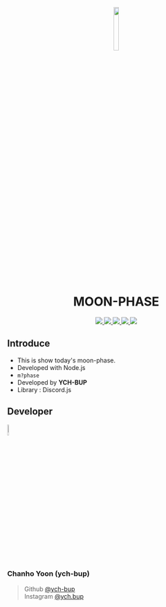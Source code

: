 <div align="center">
    <img src="https://media.discordapp.net/attachments/780715659901796352/796727772025716737/Fotoram.io_2.png" height="16%" width="16%">
    <h1>MOON-PHASE</h1>
    <p>
        <a href="">
            <img src="https://img.shields.io/github/stars/ych-bup/moon-phase?style=flat-square&logo=github">
        </a>        
        <a href="">
            <img src="https://img.shields.io/github/forks/ych-bup/moon-phase?stlye=flat-square&logo=github">
        </a>
        <a href="">
            <img src="https://img.shields.io/github/watchers/ych-bup/moon-phase?style=flat-square&logo=github">
        </a>
        <a href="">
            <img src="https://img.shields.io/bitbucket/issues/ych-bup/moon-phase?style=flat-square&logo=appveyor">
        </a>
        <a href="">
            <img src="https://img.shields.io/github/license/ych-bup/moon-phase?style=flat-square&logo=appveyor">
        </a>
    </p>
</div>

## Introduce

- This is show today's moon-phase.
- Developed with Node.js
- ```m?phase```
- Developed by **YCH-BUP**
- Library : Discord.js

## Developer

<div align="left">
    <p>
        <img src="https://images-ext-2.discordapp.net/external/ZeNU7OTsjrcFlY_Cbe1plfLI4QmZW1CErPlZJgiiAas/%3Fsize%3D1024/https/cdn.discordapp.com/avatars/602011789408075777/b78b9e350f53ec13ab899a1e8a6bdfe7.png?width=502&height=502" width="8%" height="8%">
        <h3>Chanho Yoon (ych-bup)</h3>
    </p>
</div>

> Github [@ych-bup](https://github.com/ych-bup)    
Instagram [@ych.bup](https://www.instagram.com/ych.bup)
